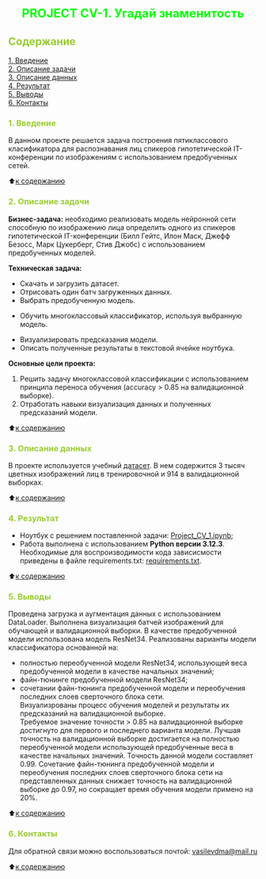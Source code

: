# <font size = 5 color = #00FF00> <center>PROJECT CV-1. Угадай знаменитость</center></font> 



##  <font color = #9ACD32> Содержание </font>

[1. Введение]()   
[2. Описание задачи]()   
[3. Описание данных]()   
[4. Результат]()                  
[5. Выводы]()                                        
[6. Контакты]()

### <font color = #9ACD32> 1. Введение </font>

В данном проекте решается задача построения пятиклассового класификатора для распознавания лиц спикеров гипотетической IT-конференции по изображениям с использованием предобученных сетей.

:arrow_up:[к содержанию]() 


###  <font color = #9ACD32>2. Описание задачи</font>

**Бизнес-задача:** необходимо реализовать модель нейронной сети способную по изображению лица определить одного из спикеров гипотетической IT-конференции (Билл Гейтс, Илон Маск, Джефф Безосс, Марк Цукерберг, Стив Джобс) с использованием предобученных моделей.

**Техническая задача:**  
   + Скачать и загрузить датасет.
   + Отрисовать один батч загруженных данных.
   + Выбрать предобученную модель.
   * Обучить многоклассовый классификатор, используя выбранную модель.
   + Визуализировать предсказания модели.
   + Описать полученные результаты в текстовой ячейке ноутбука.

**Основные цели проекта:**
1. Решить задачу многоклассовой классификации с использованием принципа переноса обучения (accuracy > 0.85 на валидационной выборке).
2. Отработать навыки визуализация данных и полученных предсказаний модели.

:arrow_up:[к содержанию]()  

###  <font color = #9ACD32>3. Описание данных</font>

В проекте используется учебный [датасет](https://drive.google.com/file/d/120xqh0mYtYZ1Qh7vr-XFzjPbSKivLJjA/view?usp=sharing). В нем содержится 3 тысяч цветных изображений лиц в тренировочной и 914 в валидационной выборках.
              
:arrow_up:[к содержанию]()                 

###  <font color = #9ACD32>4. Результат</font>

 + Ноутбук с решением поставленной задачи: [Project_CV_1.ipynb]();            
 + Работа выполнена с использованием **Python версии 3.12.3**. Необходимые для воспроизводимости кода зависисмости приведены в файле requirements.txt: [requirements.txt](). 
                        
:arrow_up:[к содержанию]()             


###  <font color = #9ACD32>5. Выводы</font>

Проведена загрузка и аугментация данных с использованием DataLoader. Выполнена визуализация батчей изображений для обучающей и валидационной выборки. В качестве предобученной модели использована модель ResNet34. Реализованы варианты модели классификатора основанной на:
   + полностью переобученной модели ResNet34, использующей веса предобученной модели в качестве начальных значений;
   + файн-тюнинге предобученной модели ResNet34;
   + сочетании файн-тюнинга предобученной модели и переобучения последних слоев сверточного блока сети.               
Визуализрованы процесс обучения моделей и результаты их предсказаний на валидационной выборке.            
Требуемое значение точности > 0.85 на валидационной выборке достигнуто для первого и последнего варианта модели. Лучшая точность на валидационной выборке достигается на полностью переобученной модели использующей предобученные веса в качестве начальных значений. Точность данной модели составляет 0.99. Сочетание файн-тюнинга предобученной модели и переобучения последних слоев сверточного блока сети на представленных данных снижает точность на валидационной выборке до 0.97, но сокращает время обучения модели примено на 20%.

:arrow_up:[к содержанию]() 


###  <font color = #9ACD32>6. Контакты</font>
Для обратной связи можно воспользоваться почтой: vasilevdma@mail.ru

:arrow_up:[к содержанию]() 
